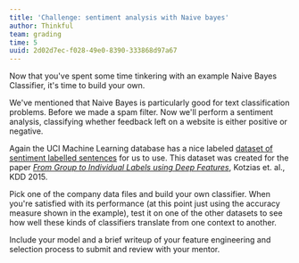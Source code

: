 ```yaml
---
title: 'Challenge: sentiment analysis with Naive bayes'
author: Thinkful
team: grading
time: 5
uuid: 2d02d7ec-f028-49e0-8390-333868d97a67
---
```


Now that you've spent some time tinkering with an example Naive Bayes Classifier, it's time to build your own.

We've mentioned that Naive Bayes is particularly good for text classification problems. Before we made a spam filter. Now we'll perform a sentiment analysis, classifying whether feedback left on a website is either positive or negative.

Again the UCI Machine Learning database has a nice labeled [dataset of sentiment labelled sentences](https://archive.ics.uci.edu/ml/datasets/Sentiment+Labelled+Sentences) for us to use. This dataset was created for the paper [_From Group to Individual Labels using Deep Features_](http://mdenil.com/media/papers/2015-deep-multi-instance-learning.pdf), Kotzias et. al., KDD 2015.

Pick one of the company data files and build your own classifier. When you're satisfied with its performance (at this point just using the accuracy measure shown in the example), test it on one of the other datasets to see how well these kinds of classifiers translate from one context to another.

Include your model and a brief writeup of your feature engineering and selection process to submit and review with your mentor.

